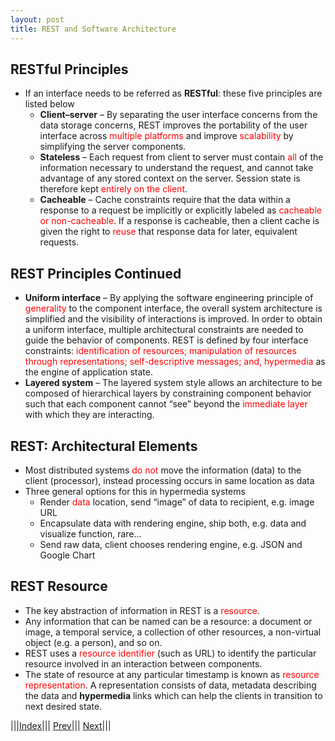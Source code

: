```yaml
---
layout: post
title: REST and Software Architecture
---
```


## RESTful Principles

* If an interface needs to be referred as **RESTful**: these five principles are listed below
  * **Client–server** – By separating the user interface concerns from the data storage concerns, REST improves the portability of the user interface across <font color=red>multiple platforms</font> and improve <font color=red>scalability</font> by simplifying the server components.
  * **Stateless** – Each request from client to server must contain <font color=red>all</font> of the information necessary to understand the request, and cannot take advantage of any stored context on the server. Session state is therefore kept <font color=red>entirely on the client</font>.
  * **Cacheable** – Cache constraints require that the data within a response to a request be implicitly or explicitly labeled as <font color=red>cacheable or non-cacheable</font>. If a response is cacheable, then a client cache is given the right to <font color=red>reuse</font> that response data for later, equivalent requests.

<!--![](api.png)-->
<!--* Figure credit: <https://www.fiverr.com/megharastogi/build-restful-api-in-php>-->

## REST Principles Continued 
* **Uniform interface** – By applying the software engineering principle of <font color=red>generality</font> to the component interface, the overall system architecture is simplified and the visibility of interactions is improved. In order to obtain a uniform interface, multiple architectural constraints are needed to guide the behavior of components. REST is defined by four interface constraints: <font color=red>identification of resources; manipulation of resources through representations; self-descriptive messages; and, hypermedia</font> as the engine of application state.
* **Layered system** – The layered system style allows an architecture to be composed of hierarchical layers by constraining component behavior such that each component cannot “see” beyond the <font color=red>immediate layer</font> with which they are interacting.


## REST: Architectural Elements
* Most distributed systems <font color=red>do not</font> move the information (data) to the client (processor), instead processing occurs in same location as data
* Three general options for this in hypermedia systems
  * Render <font color=red>data</font> location, send “image” of data to recipient, e.g. image URL
  * Encapsulate data with rendering engine, ship both, e.g. data and visualize function, rare…
  * Send raw data, client chooses rendering engine, e.g. JSON and Google Chart
  
## REST Resource
* The key abstraction of information in REST is a <font color=red>resource</font>. 
* Any information that can be named can be a resource: a document or image, a temporal service, a collection of other resources, a non-virtual object (e.g. a person), and so on. 
* REST uses a <font color=red>resource identifier</font> (such as URL) to identify the particular resource involved in an interaction between components.
* The state of resource at any particular timestamp is known as <font color=red>resource representation</font>. A representation consists of data, metadata describing the data and **hypermedia** links which can help the clients in transition to next desired state.

|||[Index](../../)||| [Prev](../part3/)||| [Next](../part5/)|||














